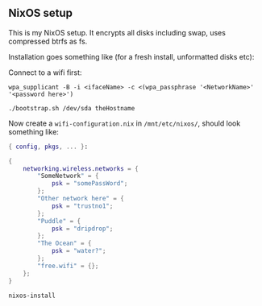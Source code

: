 ## NixOS setup

This is my NixOS setup. It encrypts all disks including swap, uses compressed btrfs as fs.

Installation goes something like (for a fresh install, unformatted disks etc):

Connect to a wifi first:

```shell
wpa_supplicant -B -i <ifaceName> -c <(wpa_passphrase '<NetworkName>' '<password here>')
```

```shell
./bootstrap.sh /dev/sda theHostname
```

Now create a `wifi-configuration.nix` in `/mnt/etc/nixos/`, should look something like:

```nix
{ config, pkgs, ... }:

{
	networking.wireless.networks = {
		"SomeNetwork" = {
			psk = "somePassWord";
		};
		"Other network here" = {
			psk = "trustno1";
		};
		"Puddle" = {
			psk = "dripdrop";
		};
		"The Ocean" = {
			psk = "water?";
		};
		"free.wifi" = {};
	};
}

```

```shell
nixos-install
```